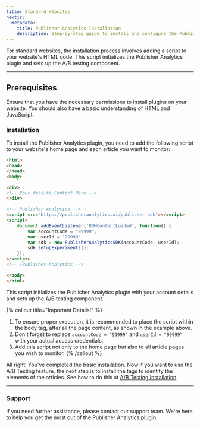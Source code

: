 ```yaml
---
title: Standard Websites
nextjs:
  metadata:
    title: Publisher Analytics Installation
    description: Step-by-step guide to install and configure the Publisher Analytics plugin.
---
```


For standard websites, the installation process involves adding a script to your website's HTML code. This script initializes the Publisher Analytics plugin and sets up the A/B testing component.

---

## Prerequisites

Ensure that you have the necessary permissions to install plugins on your website. You should also have a basic understanding of HTML and JavaScript.

### Installation

To install the Publisher Analytics plugin, you need to add the following script to your website's home page and each article you want to monitor:

```html
<html>
<head>
</head>
<body>

<div>
<!-- Your Website Content Here -->
</div>

<!-- Publisher Analytics -->
<script src="https://publisheranalytics.ai/publisher-sdk"></script>
<script>
    document.addEventListener('DOMContentLoaded', function() {
        var accountCode = "99999";
        var userId = "99999"
        var sdk = new PublisherAnalyticsSDK(accountCode, userId);
        sdk.setupExperiments();
    });
</script>
<!-- /Publisher Analytics -->

</body>
</html>
```

This script initializes the Publisher Analytics plugin with your account details and sets up the A/B testing component.

{% callout title="Important Details!" %}
1. To ensure proper execution, it is recommended to place the script within the body tag, after all the page content, as shown in the example above.
2. Don't forget to replace `accountCode = "99999"` and `userId = "99999"` with your actual access credentials.
3. Add this script not only to the home page but also to all article pages you wish to monitor.
{% /callout %}

All right! You've completed the basic installation. Now if you want to use the A/B Testing feature, the next step is to install the tags to identify the elements of the articles. See how to do this at [A/B Testing Installation](../../../docs/ab-testing-installation/standard-websites/).

---

### Support

If you need further assistance, please contact our support team. We're here to help you get the most out of the Publisher Analytics plugin.
